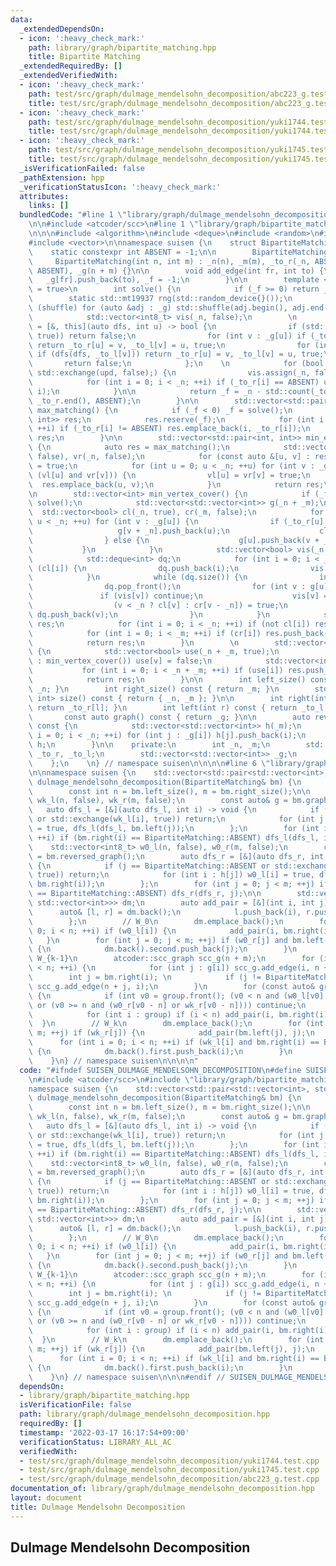 ```yaml
---
data:
  _extendedDependsOn:
  - icon: ':heavy_check_mark:'
    path: library/graph/bipartite_matching.hpp
    title: Bipartite Matching
  _extendedRequiredBy: []
  _extendedVerifiedWith:
  - icon: ':heavy_check_mark:'
    path: test/src/graph/dulmage_mendelsohn_decomposition/abc223_g.test.cpp
    title: test/src/graph/dulmage_mendelsohn_decomposition/abc223_g.test.cpp
  - icon: ':heavy_check_mark:'
    path: test/src/graph/dulmage_mendelsohn_decomposition/yuki1744.test.cpp
    title: test/src/graph/dulmage_mendelsohn_decomposition/yuki1744.test.cpp
  - icon: ':heavy_check_mark:'
    path: test/src/graph/dulmage_mendelsohn_decomposition/yuki1745.test.cpp
    title: test/src/graph/dulmage_mendelsohn_decomposition/yuki1745.test.cpp
  _isVerificationFailed: false
  _pathExtension: hpp
  _verificationStatusIcon: ':heavy_check_mark:'
  attributes:
    links: []
  bundledCode: "#line 1 \"library/graph/dulmage_mendelsohn_decomposition.hpp\"\n\n\
    \n\n#include <atcoder/scc>\n#line 1 \"library/graph/bipartite_matching.hpp\"\n\
    \n\n\n#include <algorithm>\n#include <deque>\n#include <random>\n#include <utility>\n\
    #include <vector>\n\nnamespace suisen {\n    struct BipartiteMatching {\n    \
    \    static constexpr int ABSENT = -1;\n\n        BipartiteMatching() {}\n   \
    \     BipartiteMatching(int n, int m) : _n(n), _m(m), _to_r(_n, ABSENT), _to_l(_m,\
    \ ABSENT), _g(n + m) {}\n\n        void add_edge(int fr, int to) {\n         \
    \   _g[fr].push_back(to), _f = -1;\n        }\n\n        template <bool shuffle\
    \ = true>\n        int solve() {\n            if (_f >= 0) return _f;\n\n    \
    \        static std::mt19937 rng(std::random_device{}());\n            if constexpr\
    \ (shuffle) for (auto &adj : _g) std::shuffle(adj.begin(), adj.end(), rng);\n\n\
    \            std::vector<int8_t> vis(_n, false);\n        \n            auto dfs\
    \ = [&, this](auto dfs, int u) -> bool {\n                if (std::exchange(vis[u],\
    \ true)) return false;\n                for (int v : _g[u]) if (_to_l[v] == ABSENT)\
    \ return _to_r[u] = v, _to_l[v] = u, true;\n                for (int v : _g[u])\
    \ if (dfs(dfs, _to_l[v])) return _to_r[u] = v, _to_l[v] = u, true;\n         \
    \       return false;\n            };\n    \n            for (bool upd = true;\
    \ std::exchange(upd, false);) {\n                vis.assign(_n, false);\n    \
    \            for (int i = 0; i < _n; ++i) if (_to_r[i] == ABSENT) upd |= dfs(dfs,\
    \ i);\n            }\n\n            return _f = _n - std::count(_to_r.begin(),\
    \ _to_r.end(), ABSENT);\n        }\n\n        std::vector<std::pair<int, int>>\
    \ max_matching() {\n            if (_f < 0) _f = solve();\n            std::vector<std::pair<int,\
    \ int>> res;\n            res.reserve(_f);\n            for (int i = 0; i < _n;\
    \ ++i) if (_to_r[i] != ABSENT) res.emplace_back(i, _to_r[i]);\n            return\
    \ res;\n        }\n\n        std::vector<std::pair<int, int>> min_edge_cover()\
    \ {\n            auto res = max_matching();\n            std::vector<bool> vl(_n,\
    \ false), vr(_n, false);\n            for (const auto &[u, v] : res) vl[u] = vr[v]\
    \ = true;\n            for (int u = 0; u < _n; ++u) for (int v : _g[u]) if (not\
    \ (vl[u] and vr[v])) {\n                vl[u] = vr[v] = true;\n              \
    \  res.emplace_back(u, v);\n            }\n            return res;\n        }\n\
    \n        std::vector<int> min_vertex_cover() {\n            if (_f < 0) _f =\
    \ solve();\n            std::vector<std::vector<int>> g(_n + _m);\n          \
    \  std::vector<bool> cl(_n, true), cr(_m, false);\n            for (int u = 0;\
    \ u < _n; ++u) for (int v : _g[u]) {\n                if (_to_r[u] == v) {\n \
    \                   g[v + _n].push_back(u);\n                    cl[u] = false;\n\
    \                } else {\n                    g[u].push_back(v + _n);\n     \
    \           }\n            }\n            std::vector<bool> vis(_n + _m, false);\n\
    \            std::deque<int> dq;\n            for (int i = 0; i < _n; ++i) if\
    \ (cl[i]) {\n                dq.push_back(i);\n                vis[i] = true;\n\
    \            }\n            while (dq.size()) {\n                int u = dq.front();\n\
    \                dq.pop_front();\n                for (int v : g[u]) {\n     \
    \               if (vis[v]) continue;\n                    vis[v] = true;\n  \
    \                  (v < _n ? cl[v] : cr[v - _n]) = true;\n                   \
    \ dq.push_back(v);\n                }\n            }\n            std::vector<int>\
    \ res;\n            for (int i = 0; i < _n; ++i) if (not cl[i]) res.push_back(i);\n\
    \            for (int i = 0; i < _m; ++i) if (cr[i]) res.push_back(_n + i);\n\
    \            return res;\n        }\n        \n        std::vector<int> max_independent_set()\
    \ {\n            std::vector<bool> use(_n + _m, true);\n            for (int v\
    \ : min_vertex_cover()) use[v] = false;\n            std::vector<int> res;\n \
    \           for (int i = 0; i < _n + _m; ++i) if (use[i]) res.push_back(i);\n\
    \            return res;\n        }\n\n        int left_size() const { return\
    \ _n; }\n        int right_size() const { return _m; }\n        std::pair<int,\
    \ int> size() const { return { _n, _m }; }\n\n        int right(int l) const {\
    \ return _to_r[l]; }\n        int left(int r) const { return _to_l[r]; }\n\n \
    \       const auto graph() const { return _g; }\n\n        auto reversed_graph()\
    \ const {\n            std::vector<std::vector<int>> h(_m);\n            for (int\
    \ i = 0; i < _n; ++i) for (int j : _g[i]) h[j].push_back(i);\n            return\
    \ h;\n        }\n\n    private:\n        int _n, _m;\n        std::vector<int>\
    \ _to_r, _to_l;\n        std::vector<std::vector<int>> _g;\n        int _f = 0;\n\
    \    };\n    \n} // namespace suisen\n\n\n\n#line 6 \"library/graph/dulmage_mendelsohn_decomposition.hpp\"\
    \n\nnamespace suisen {\n    std::vector<std::pair<std::vector<int>, std::vector<int>>>\
    \ dulmage_mendelsohn_decomposition(BipartiteMatching& bm) {\n        bm.solve();\n\
    \        const int n = bm.left_size(), m = bm.right_size();\n\n        std::vector<int8_t>\
    \ wk_l(n, false), wk_r(m, false);\n        const auto& g = bm.graph();\n     \
    \   auto dfs_l = [&](auto dfs_l, int i) -> void {\n            if (i == BipartiteMatching::ABSENT\
    \ or std::exchange(wk_l[i], true)) return;\n            for (int j : g[i]) wk_r[j]\
    \ = true, dfs_l(dfs_l, bm.left(j));\n        };\n        for (int i = 0; i < n;\
    \ ++i) if (bm.right(i) == BipartiteMatching::ABSENT) dfs_l(dfs_l, i);\n\n    \
    \    std::vector<int8_t> w0_l(n, false), w0_r(m, false);\n        const auto h\
    \ = bm.reversed_graph();\n        auto dfs_r = [&](auto dfs_r, int j) -> void\
    \ {\n            if (j == BipartiteMatching::ABSENT or std::exchange(w0_r[j],\
    \ true)) return;\n            for (int i : h[j]) w0_l[i] = true, dfs_r(dfs_r,\
    \ bm.right(i));\n        };\n        for (int j = 0; j < m; ++j) if (bm.left(j)\
    \ == BipartiteMatching::ABSENT) dfs_r(dfs_r, j);\n\n        std::vector<std::pair<std::vector<int>,\
    \ std::vector<int>>> dm;\n        auto add_pair = [&](int i, int j) {\n      \
    \      auto& [l, r] = dm.back();\n            l.push_back(i), r.push_back(j);\n\
    \        };\n        // W_0\n        dm.emplace_back();\n        for (int i =\
    \ 0; i < n; ++i) if (w0_l[i]) {\n            add_pair(i, bm.right(i));\n     \
    \   }\n        for (int j = 0; j < m; ++j) if (w0_r[j] and bm.left(j) == BipartiteMatching::ABSENT)\
    \ {\n            dm.back().second.push_back(j);\n        }\n        // W_1, ...,\
    \ W_{k-1}\n        atcoder::scc_graph scc_g(n + m);\n        for (int i = 0; i\
    \ < n; ++i) {\n            for (int j : g[i]) scc_g.add_edge(i, n + j);\n    \
    \        int j = bm.right(i); \n            if (j != BipartiteMatching::ABSENT)\
    \ scc_g.add_edge(n + j, i);\n        }\n        for (const auto& group : scc_g.scc())\
    \ {\n            if (int v0 = group.front(); (v0 < n and (w0_l[v0] or wk_l[v0]))\
    \ or (v0 >= n and (w0_r[v0 - n] or wk_r[v0 - n]))) continue;\n            dm.emplace_back();\n\
    \            for (int i : group) if (i < n) add_pair(i, bm.right(i));\n      \
    \  }\n        // W_k\n        dm.emplace_back();\n        for (int j = 0; j <\
    \ m; ++j) if (wk_r[j]) {\n            add_pair(bm.left(j), j);\n        }\n  \
    \      for (int i = 0; i < n; ++i) if (wk_l[i] and bm.right(i) == BipartiteMatching::ABSENT)\
    \ {\n            dm.back().first.push_back(i);\n        }\n        return dm;\n\
    \    }\n} // namespace suisen\n\n\n\n"
  code: "#ifndef SUISEN_DULMAGE_MENDELSOHN_DECOMPOSITION\n#define SUISEN_DULMAGE_MENDELSOHN_DECOMPOSITION\n\
    \n#include <atcoder/scc>\n#include \"library/graph/bipartite_matching.hpp\"\n\n\
    namespace suisen {\n    std::vector<std::pair<std::vector<int>, std::vector<int>>>\
    \ dulmage_mendelsohn_decomposition(BipartiteMatching& bm) {\n        bm.solve();\n\
    \        const int n = bm.left_size(), m = bm.right_size();\n\n        std::vector<int8_t>\
    \ wk_l(n, false), wk_r(m, false);\n        const auto& g = bm.graph();\n     \
    \   auto dfs_l = [&](auto dfs_l, int i) -> void {\n            if (i == BipartiteMatching::ABSENT\
    \ or std::exchange(wk_l[i], true)) return;\n            for (int j : g[i]) wk_r[j]\
    \ = true, dfs_l(dfs_l, bm.left(j));\n        };\n        for (int i = 0; i < n;\
    \ ++i) if (bm.right(i) == BipartiteMatching::ABSENT) dfs_l(dfs_l, i);\n\n    \
    \    std::vector<int8_t> w0_l(n, false), w0_r(m, false);\n        const auto h\
    \ = bm.reversed_graph();\n        auto dfs_r = [&](auto dfs_r, int j) -> void\
    \ {\n            if (j == BipartiteMatching::ABSENT or std::exchange(w0_r[j],\
    \ true)) return;\n            for (int i : h[j]) w0_l[i] = true, dfs_r(dfs_r,\
    \ bm.right(i));\n        };\n        for (int j = 0; j < m; ++j) if (bm.left(j)\
    \ == BipartiteMatching::ABSENT) dfs_r(dfs_r, j);\n\n        std::vector<std::pair<std::vector<int>,\
    \ std::vector<int>>> dm;\n        auto add_pair = [&](int i, int j) {\n      \
    \      auto& [l, r] = dm.back();\n            l.push_back(i), r.push_back(j);\n\
    \        };\n        // W_0\n        dm.emplace_back();\n        for (int i =\
    \ 0; i < n; ++i) if (w0_l[i]) {\n            add_pair(i, bm.right(i));\n     \
    \   }\n        for (int j = 0; j < m; ++j) if (w0_r[j] and bm.left(j) == BipartiteMatching::ABSENT)\
    \ {\n            dm.back().second.push_back(j);\n        }\n        // W_1, ...,\
    \ W_{k-1}\n        atcoder::scc_graph scc_g(n + m);\n        for (int i = 0; i\
    \ < n; ++i) {\n            for (int j : g[i]) scc_g.add_edge(i, n + j);\n    \
    \        int j = bm.right(i); \n            if (j != BipartiteMatching::ABSENT)\
    \ scc_g.add_edge(n + j, i);\n        }\n        for (const auto& group : scc_g.scc())\
    \ {\n            if (int v0 = group.front(); (v0 < n and (w0_l[v0] or wk_l[v0]))\
    \ or (v0 >= n and (w0_r[v0 - n] or wk_r[v0 - n]))) continue;\n            dm.emplace_back();\n\
    \            for (int i : group) if (i < n) add_pair(i, bm.right(i));\n      \
    \  }\n        // W_k\n        dm.emplace_back();\n        for (int j = 0; j <\
    \ m; ++j) if (wk_r[j]) {\n            add_pair(bm.left(j), j);\n        }\n  \
    \      for (int i = 0; i < n; ++i) if (wk_l[i] and bm.right(i) == BipartiteMatching::ABSENT)\
    \ {\n            dm.back().first.push_back(i);\n        }\n        return dm;\n\
    \    }\n} // namespace suisen\n\n\n#endif // SUISEN_DULMAGE_MENDELSOHN_DECOMPOSITION\n"
  dependsOn:
  - library/graph/bipartite_matching.hpp
  isVerificationFile: false
  path: library/graph/dulmage_mendelsohn_decomposition.hpp
  requiredBy: []
  timestamp: '2022-03-17 16:17:54+09:00'
  verificationStatus: LIBRARY_ALL_AC
  verifiedWith:
  - test/src/graph/dulmage_mendelsohn_decomposition/yuki1744.test.cpp
  - test/src/graph/dulmage_mendelsohn_decomposition/yuki1745.test.cpp
  - test/src/graph/dulmage_mendelsohn_decomposition/abc223_g.test.cpp
documentation_of: library/graph/dulmage_mendelsohn_decomposition.hpp
layout: document
title: Dulmage Mendelsohn Decomposition
---
```

## Dulmage Mendelsohn Decomposition